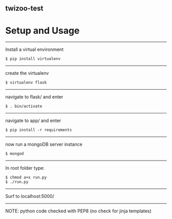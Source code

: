 ## twizoo-test

# Setup and Usage

-----------------------------------

Install a virtual environment
```
$ pip install virtualenv
```
-----------------------------------

create the virtualenv
```
$ virtualenv flask
```
-----------------------------------

navigate to flask/ and enter
```
$ . bin/activate
```
-----------------------------------

navigate to app/ and enter
```
$ pip install -r requirements
```
-----------------------------------

now run a mongoDB server instance
```
$ mongod
```
-----------------------------------

In root folder type:
```
$ chmod a+x run.py
$ ./run.py
```
-----------------------------------

Surf to localhost:5000/

-----------------------------------

NOTE: python code checked with PEP8 (no check for jinja templates)
